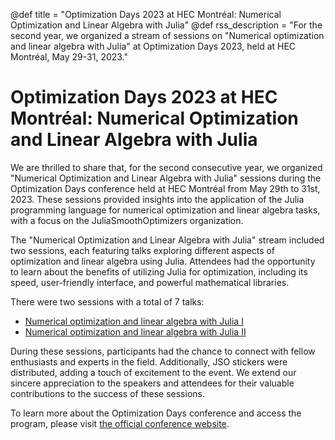 @def title = "Optimization Days 2023 at HEC Montréal: Numerical Optimization and Linear Algebra with Julia"
@def rss_description = "For the second year, we organized a stream of sessions on \"Numerical optimization and linear algebra with Julia\" at Optimization Days 2023, held at HEC Montréal, May 29-31, 2023."

# Optimization Days 2023 at HEC Montréal: Numerical Optimization and Linear Algebra with Julia

We are thrilled to share that, for the second consecutive year, we organized "Numerical Optimization and Linear Algebra with Julia" sessions during the Optimization Days conference held at HEC Montréal from May 29th to 31st, 2023.
These sessions provided insights into the application of the Julia programming language for numerical optimization and linear algebra tasks, with a focus on the JuliaSmoothOptimizers organization.

The "Numerical Optimization and Linear Algebra with Julia" stream included two sessions, each featuring talks exploring different aspects of optimization and linear algebra using Julia.
Attendees had the opportunity to learn about the benefits of utilizing Julia for optimization, including its speed, user-friendly interface, and powerful mathematical libraries.

There were two sessions with a total of 7 talks:
- [Numerical optimization and linear algebra with Julia I](https://symposia.cirrelt.ca/CORS-JOPT/en/schedule?slot_id=2083)
- [Numerical optimization and linear algebra with Julia II](https://symposia.cirrelt.ca/CORS-JOPT/en/schedule?slot_id=2102)

During these sessions, participants had the chance to connect with fellow enthusiasts and experts in the field.
Additionally, JSO stickers were distributed, adding a touch of excitement to the event.
We extend our sincere appreciation to the speakers and attendees for their valuable contributions to the success of these sessions.

To learn more about the Optimization Days conference and access the program, please visit [the official conference website](https://symposia.cirrelt.ca/CORS-JOPT/en/home).
